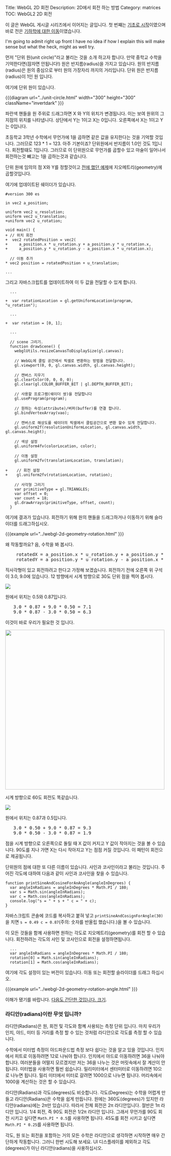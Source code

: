 Title: WebGL 2D 회전
Description: 2D에서 회전 하는 방법
Category: matrices
TOC: WebGL2 2D 회전


이 글은 WebGL 게시글 시리즈에서 이어지는 글입니다. 첫 번쨰는 [기초로 시작](webgl-fundamentals.html)이였으며 바로 전은 [기하학에 대한 이동](webgl-2d-translation.html)이였습니다.


I'm going to admit right up front I have no idea if how I explain this
 will make sense but what the heck, might as well try.

먼저 "단위 원(unit circle)"라고 불리는 것을 소개 하고자 합니다. 만약 중학교 수학을 기억한다면(잠자면 안됩니다!) 원은 반지름(radius)을 가지고 있습니다. 원의 반지름(radius)은 원의 중심으로 부터 원의 가장자리 까지의 거리입니다. 단위 원은 반지름(radius)이 1인 원 입니다.

여기에 단위 원이 있습니다.

{{{diagram url="../unit-circle.html" width="300" height="300" className="invertdark" }}}

파란색 핸들을 원 주위로 드래그하면 X 와 Y의 위치가 변경됩니다. 이는 보여 원위의 그 지점의 위치를 나타냅니다. 상단에서 Y는 1이고 X는 0입니다. 오른쪽에서 X는 1이고 Y는 0입니다.

초등학교 3학년 수학에서 무언가에 1을 곱하면 같은 값을 유지한다는 것을 기억할 것입니다. 그러므로 123 * 1 = 123. 아주 기본이죠? 단위원에서 반지름이 1.0인 것도 1입니다. 회전할떄도 1입니다. 그러므로 이 단위원으로 무언가를 곱할수 있고 마술이 일어나서 회전하는것 뺴고는 1을 곱하는것과 같습니다.

단위 원에 임의의 점 X와 Y를 정할것이고 [전에 했던 예제](webgl-2d-translation.html)에 지오메트리(geometry)에 곱할것입니다.

여기에 업데이트된 쉐이더가 있습니다.

    #version 300 es

    in vec2 a_position;

    uniform vec2 u_resolution;
    uniform vec2 u_translation;
    +uniform vec2 u_rotation;

    void main() {
    + // 위치 회전
    +  vec2 rotatedPosition = vec2(
    +     a_position.x * u_rotation.y + a_position.y * u_rotation.x,
    +     a_position.y * u_rotation.y - a_position.x * u_rotation.x);

      // 이동 추가
    * vec2 position = rotatedPosition + u_translation;

    ...

그리고 자바스크립트를 업데이트하여 이 두 값을 전달할 수 있게 합니다.

```
  ...

+  var rotationLocation = gl.getUniformLocation(program, "u_rotation");

  ...

+  var rotation = [0, 1];

  ...

  // scene 그리기.
  function drawScene() {
    webglUtils.resizeCanvasToDisplaySize(gl.canvas);

    // WebGL에 클립 공간에서 픽셀로 변환하는 방법을 전달합니다.
    gl.viewport(0, 0, gl.canvas.width, gl.canvas.height);

    // 캔버스 지우기
    gl.clearColor(0, 0, 0, 0);
    gl.clear(gl.COLOR_BUFFER_BIT | gl.DEPTH_BUFFER_BIT);

    // 사용할 프로그램(쉐이더 쌍)을 전달합니다
    gl.useProgram(program);

    // 원하는 속성(attribute)/버퍼(buffer)를 연결 합니다.
    gl.bindVertexArray(vao);

    // 캔버스로 해상도를 쉐이더의 픽셀에서 클립공간으로 변환 할수 있게 전달합니다.
    gl.uniform2f(resolutionUniformLocation, gl.canvas.width, gl.canvas.height);

    // 색상 설정
    gl.uniform4fv(colorLocation, color);

    // 이동 설정
    gl.uniform2fv(translationLocation, translation);

+    // 회전 설정
+    gl.uniform2fv(rotationLocation, rotation);

    // 사각형 그리기
    var primitiveType = gl.TRIANGLES;
    var offset = 0;
    var count = 18;
    gl.drawArrays(primitiveType, offset, count);
  }
```

여기에 결과가 있습니다. 회전하기 위해 원의 핸들을 드래그하거나 이동하기 위해 슬라이더를 드래그하십시오.

{{{example url="../webgl-2d-geometry-rotation.html" }}}

왜 작동할까요? 음, 수학을 봐 봅시다.

<pre class="webgl_center">
    rotatedX = a_position.x * u_rotation.y + a_position.y * u_rotation.x;
    rotatedY = a_position.y * u_rotation.y - a_position.x * u_rotation.x;
</pre>

직사각형이 있고 회전하려고 한다고 가정해 보겠습니다. 회전하기 전에 오른쪽 위 구석이 3.0, 9.0에 있습니다. 12 방향에서 시계 방향으로 30도 단위 점을 찍어 봅시다.

<img src="../resources/rotate-30.png" class="webgl_center invertdark" />

원에서 위치는 0.5와 0.87입니다.

<pre class="webgl_center">
   3.0 * 0.87 + 9.0 * 0.50 = 7.1
   9.0 * 0.87 - 3.0 * 0.50 = 6.3
</pre>

이것이 바로 우리가 필요한 것 입니다.

<img src="../resources/rotation-drawing.svg" width="500" class="webgl_center"/>

시계 방향으로 60도 회전도 똑같습니다.

<img src="../resources/rotate-60.png" class="webgl_center invertdark" />

원에서 위치는 0.87과 0.5입니다.

<pre class="webgl_center">
   3.0 * 0.50 + 9.0 * 0.87 = 9.3
   9.0 * 0.50 - 3.0 * 0.87 = 1.9
</pre>

점을 시계 방향으로 오른쪽으로 돌릴 때 X 값이 커지고 Y 값이 작아지는 것을 볼 수 있습니다. 90도를 지나 가면 X는 다시 작아지고 Y는 점점 커질 것입니다. 이 패턴이 회전으로 제공됩니다.

단위원의 점에 대한 또 다른 이름이 있습니다. 사인과 코사인이라고 불리는 것입니다. 주어진 각도에 대하여 다음과 같이 사인과 코사인을 찾을 수 있습니다.

    function printSineAndCosineForAnAngle(angleInDegrees) {
      var angleInRadians = angleInDegrees * Math.PI / 180;
      var s = Math.sin(angleInRadians);
      var c = Math.cos(angleInRadians);
      console.log("s = " + s + " c = " + c);
    }

자바스크립트 콘솔에 코드를 복사하고 붙혀 넣고 `printSineAndCosignForAngle(30)`을 치면 `s = 0.49 c = 0.87`(주의: 숫자를 반올립 했습니다.)을 볼 수 있습니다.

이 모든 것들을 함께 사용하면 원하는 각도로 지오메트리(geometry)를 회전 할 수 있습니다. 회전하려는 각도의 사인 및 코사인으로 회전을 설정하면됩니다.

      ...
      var angleInRadians = angleInDegrees * Math.PI / 180;
      rotation[0] = Math.sin(angleInRadians);
      rotation[1] = Math.cos(angleInRadians);

여기에 각도 설정이 있는 버전이 있습니다. 이동 또는 회전할 슬라이더를 드래그 하십시오.

{{{example url="../webgl-2d-geometry-rotation-angle.html" }}}

이해가 됐기를 바랍니다. [다음도 간단한 것입니다. 크기](webgl-2d-scale.html).

<div class="webgl_bottombar"><h3>라디안(radians)이란 무엇 입니까?</h3>
<p>
라디안(Radians)은 원, 회전 및 각도와 함꼐 사용되는 측정 단위 입니다. 마치 우리가 인치, 야드, 미터 등 거리를 측정 할 수 있는 것처럼 라디안으로 각도를 측정 할 수 있습니다.
</p>
<p>
수학에서 미터법 측정이 야드파운드법 측정 보다 쉽다는 것을 알고 있을 것입니다. 인치에서 피트로 이동하려면 12로 나눠야 합니다. 인치에서 야드로 이동하려면 36을 나눠야 합니다.
 여러분들을 어떨지 모르겠지만 저는 36을 나누는 것은 머릿속에서 잘 계산이 안됩니다. 미터법을 사용하면 훨씬 쉽습니다. 밀리미터에서 센터미터로 이동하려면 10으로 나누면 됩니다. 밀리 미터에서 미터로 갈려면 1000으로 나누면 됩니다. 머리속에서 1000을 계산하는 것은 할 수 있습니다.
</p>
<p>
라디안(Radians)과 각도(degrees)도 비슷합니다. 각도(Degrees)는 수학을 어렵게 만들고 라디안(Radians)은 수학을 쉽게 만듭니다. 원에는 360도(degrees)가 있지만 라디안(radians)에는 2π만 있습니다. 따라서 전체 회전은 2π 라디안입니다. 절반은 1π 라디안 입니다. 1/4 회전, 즉 90도 회전은 1/2π 라디안 입니다. 그래서 무언가를 90도 회전 시키고 싶다면 <code>Math.PI * 0.5</code>를 사용하면 됩니다. 45도를 회전 시키고 싶다면 <code>Math.PI * 0.25</code>를 사용하면 됩니다.
</p>
<p>
각도, 원 또는 회전을 포함하는 거의 모든 수학은 라디안으로 생각하면 시작하면 매우 간단하게 작동합니다. 그러니 한번 시도해 보세요. UI 디스플레이를 제외하고 각도(degrees)가 아닌 라디안(radians)을 사용하십시오.
</p>
</div>

